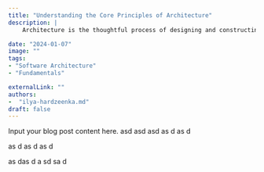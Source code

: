 ```yaml
---
title: "Understanding the Core Principles of Architecture"
description: |
    Architecture is the thoughtful process of designing and constructing spaces that serve both functional and aesthetic purposes. This blog post explores fundamental architectural concepts, from structural elements and materials to design philosophies and historical influences. By examining key principles and real-world examples, it provides a clear foundation for understanding how architecture shapes our environments and meets human needs.

date: "2024-01-07"
image: ""                  
tags: 
- "Software Architecture"
- "Fundamentals"

externalLink: ""      
authors:
-  "ilya-hardzeenka.md"                
draft: false
---
```

Input your blog post content here.
asd
asd
asd
as
d
as
d

as
d
as
d
as
d

as
das
d
a
sd
sa
d